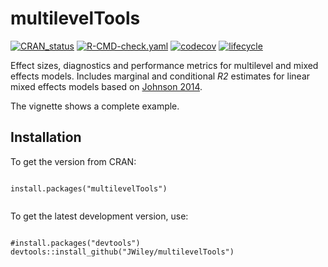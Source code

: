 multilevelTools
===============

<!-- badges: start -->
[![CRAN_status](https://www.r-pkg.org/badges/version/multilevelTools)](https://cran.r-project.org/package=multilevelTools)
[![R-CMD-check.yaml](https://github.com/JWiley/multilevelTools/actions/workflows/check-standard.yaml/badge.svg)](https://github.com/JWiley/multilevelTools/actions/workflows/check-standard.yaml)
[![codecov](https://codecov.io/gh/JWiley/multilevelTools/branch/main/graph/badge.svg?token=HK1Ns92mfB)](https://codecov.io/gh/JWiley/multilevelTools)
[![lifecycle](https://img.shields.io/badge/lifecycle-stable-brightgreen.svg)](https://lifecycle.r-lib.org/articles/stages.html#stable)
<!-- badges: end -->

Effect sizes, diagnostics and performance metrics for
multilevel and mixed effects models.
Includes marginal and conditional *R2* estimates for linear mixed
effects models based on 
[Johnson 2014](https://dx.doi.org/10.1111/2041-210X.12225).

The vignette shows a complete example.
  
Installation
------------

To get the version from CRAN:

```

install.packages("multilevelTools")


``` 

To get the latest development version, use:

```

#install.packages("devtools")
devtools::install_github("JWiley/multilevelTools")

```

